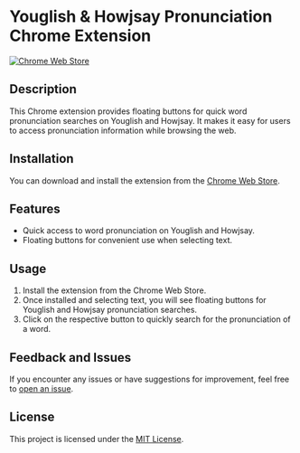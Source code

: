 # Youglish & Howjsay Pronunciation Chrome Extension

[![Chrome Web Store](https://img.shields.io/chrome-web-store/v/clhkbghopdclagfplhknlhcpnjefpacd.svg?style=flat-square)](https://chrome.google.com/webstore/detail/youglish-howjsay-pronunci/clhkbghopdclagfplhknlhcpnjefpacd)

## Description

This Chrome extension provides floating buttons for quick word pronunciation searches on Youglish and Howjsay. It makes it easy for users to access pronunciation information while browsing the web.

## Installation

You can download and install the extension from the [Chrome Web Store](https://chrome.google.com/webstore/detail/youglish-howjsay-pronunci/clhkbghopdclagfplhknlhcpnjefpacd).

## Features

- Quick access to word pronunciation on Youglish and Howjsay.
- Floating buttons for convenient use when selecting text.

## Usage

1. Install the extension from the Chrome Web Store.
2. Once installed and selecting text, you will see floating buttons for Youglish and Howjsay pronunciation searches.
3. Click on the respective button to quickly search for the pronunciation of a word.

## Feedback and Issues

If you encounter any issues or have suggestions for improvement, feel free to [open an issue](https://github.com/leonwongdev/pronunciation-ext/issues).

## License

This project is licensed under the [MIT License](LICENSE).


